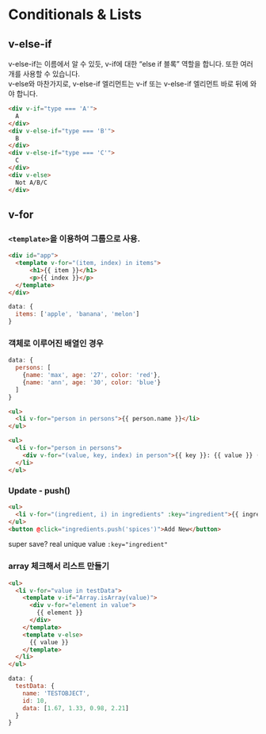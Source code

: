 # Conditionals & Lists

## v-else-if
v-else-if는 이름에서 알 수 있듯, v-if에 대한 “else if 블록” 역할을 합니다. 또한 여러 개를 사용할 수 있습니다.  
v-else와 마찬가지로, v-else-if 엘리먼트는 v-if 또는 v-else-if 엘리먼트 바로 뒤에 와야 합니다.
```html
<div v-if="type === 'A'">
  A
</div>
<div v-else-if="type === 'B'">
  B
</div>
<div v-else-if="type === 'C'">
  C
</div>
<div v-else>
  Not A/B/C
</div>
```

## v-for

### `<template>`을 이용하여 그룹으로 사용.

```html
<div id="app">
  <template v-for="(item, index) in items">
      <h1>{{ item }}</h1>
      <p>{{ index }}</p>
  </template>
</div>
```

```javascript
data: {
  items: ['apple', 'banana', 'melon']
}
```

### 객체로 이루어진 배열인 경우

```javascript
data: {
  persons: [
    {name: 'max', age: '27', color: 'red'},
    {name: 'ann', age: '30', color: 'blue'}
  ]
}
```

```html
<ul>
  <li v-for="person in persons">{{ person.name }}</li>
</ul>
```

```html
<ul>
  <li v-for="person in persons">
    <div v-for="(value, key, index) in person">{{ key }}: {{ value }} ({{ index }})</div>
  </li>
</ul>
```

### Update - push()

```html
<ul>
  <li v-for="(ingredient, i) in ingredients" :key="ingredient">{{ ingredient }} ({{ i }})</li>
</ul>
<button @click="ingredients.push('spices')">Add New</button>
```

super save? real unique value
`:key="ingredient"`

### array 체크해서 리스트 만들기

```html
<ul>
  <li v-for="value in testData">
    <template v-if="Array.isArray(value)">
      <div v-for="element in value">
        {{ element }}
      </div>
    </template>
    <template v-else>
      {{ value }}
    </template>
  </li>
</ul>
```

```javascript
data: {
  testData: {
    name: 'TESTOBJECT',
    id: 10,
    data: [1.67, 1.33, 0.98, 2.21]
  }
}
```

